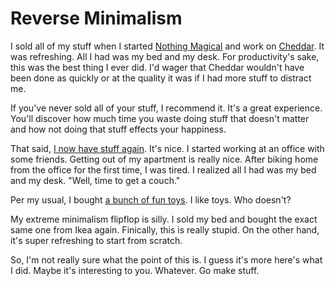 # Reverse Minimalism

I sold all of my stuff when I started [Nothing Magical](http://nothingmagical.com) and work on [Cheddar](http://cheddarapp.com). It was refreshing. All I had was my bed and my desk. For productivity's sake, this was the best thing I ever did. I'd wager that Cheddar wouldn't have been done as quickly or at the quality it was if I had more stuff to distract me.

If you've never sold all of your stuff, I recommend it. It's a great experience. You'll discover how much time you waste doing stuff that doesn't matter and how not doing that stuff effects your happiness.

That said, [I now have stuff again](https://vimeo.com/50898553). It's nice. I started working at an office with some friends. Getting out of my apartment is really nice. After biking home from the office for the first time, I was tired. I realized all I had was my bed and my desk. "Well, time to get a couch."

Per my usual, I bought [a bunch of fun toys](http://pinterest.com/soffes/apartment). I like toys. Who doesn't?

My extreme minimalism flipflop is silly. I sold my bed and bought the exact same one from Ikea again. Finically, this is really stupid. On the other hand, it's super refreshing to start from scratch.

So, I'm not really sure what the point of this is. I guess it's more here's what I did. Maybe it's interesting to you. Whatever. Go make stuff.
